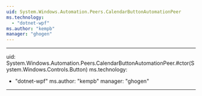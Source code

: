 ```yaml
---
uid: System.Windows.Automation.Peers.CalendarButtonAutomationPeer
ms.technology: 
  - "dotnet-wpf"
ms.author: "kempb"
manager: "ghogen"
---
```


---
uid: System.Windows.Automation.Peers.CalendarButtonAutomationPeer.#ctor(System.Windows.Controls.Button)
ms.technology: 
  - "dotnet-wpf"
ms.author: "kempb"
manager: "ghogen"
---
